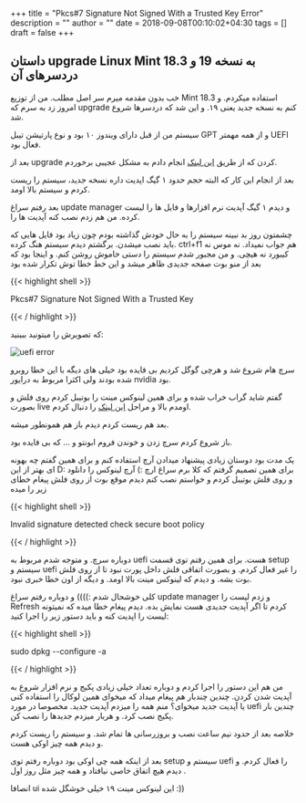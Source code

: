 +++
title = "Pkcs#7 Signature Not Signed With a Trusted Key Error"
description = ""
author = ""
date = 2018-09-08T00:10:02+04:30
tags = []
draft = false
+++


## داستان upgrade Linux Mint 18.3 به نسخه 19 و دردسرهای آن

خب بدون مقدمه میرم سر اصل مطلب. من از توزیع Mint 18.3 استفاده میکردم. و امروز زد به سرم که upgrade کنم به نسخه جدید یعنی ۱۹. و این شد که دردسرها شروع شد.

سیستم من از قبل دارای ویندوز ۱۰ بود و نوع پارتیشن تیبل GPT و از همه مهمتر UEFI فعال بود.

بعد از upgrade کردن که از طریق [این لینک](https://www.tecmint.com/upgrade-to-linux-mint-19/) انجام دادم به مشکل عجیبی برخوردم.

بعد از انجام این کار که البته حجم حدود ۱ گیگ اپدیت داره نسخه جدید، سیستم را ریست کردم و سیستم بالا اومد.

بعد رفتم سراغ update manager و دیدم ۱ گیگ آپدیت نرم افزارها و فایل ها را لیست کرده. من هم زدم نصب کنه آپدیت ها را.

چشمتون روز بد نبینه سیستم را به حال خودش گذاشته بودم چون زیاد بود فایل هایی که باید نصب میشدن. برگشتم دیدم سیستم هنگ کرده. ctrl+f1 هم جواب نمیداد.
نه موس نه کیبورد نه هیچی. و من مجبور شدم سیستم را دستی خاموش روشن کنم. و اینجا بود که بعد از منو بوت صفحه جدیدی ظاهر میشد و این خط خطا توش تکرار شده بود

{{< highlight shell >}}

Pkcs#7 Signature Not Signed With a Trusted Key

{{< / highlight >}}

که تصویرش را میتونید ببینید:

![uefi error](/blog/images/UEFI-Error.jpeg "uefi error")

سرچ هام شروع شد و هرچی گوگل کردیم بی فایده بود خیلی های دیگه با این خطا روبرو شده بودند ولی اکثرا مربوط به درایور nvidia بود. 

گفتم شاید گراب خراب شده و برای همین لینوکس مینت را بوتیبل کردم روی فلش و بصورت live اومدم بالا و مراحل [این لینک](https://howtoubuntu.org/how-to-repair-restore-reinstall-grub-2-with-a-ubuntu-live-cd) را دنبال کردم.


بعد هم ریست کردم دیدم باز هم همونطور میشه.

باز شروع کردم سرچ زدن و خوندن فروم ابونتو و ... که بی فایده بود.

یک مدت بود دوستان زیادی پیشنهاد میدادن آرچ استفاده کنم و برای همین گفتم چه بهونه ای بهتر از این D:
برای همین تصمیم گرفتم که کلا برم سراغ ارچ :) آرچ لینوکس را دانلود و روی فلش بوتیبل کردم و خواستم نصب کنم دیدم موقع بوت از روی فلش پیغام خطای زیر را میده

{{< highlight shell >}}

Invalid signature detected check secure boot policy

{{< / highlight >}}

دوباره سرچ. و متوجه شدم مربوط به uefi هست. برای همین رفتم توی قسمت setup سیستم و uefi را غیر فعال کردم. و بصورت اتفاقی فلش داخل پورت نبود تا از روی فلش بوت بشه. و دیدم که لینوکس مینت بالا اومد. و دیگه از اون خطا خبری نبود.

کلی خوشحال شدم :)))) و دوباره رفتم سراغ update manager و زدم لیست را Refresh کردم تا اگر آپدیت جدیدی هست نمایش بده. دیدم پیغام خطا میده که نمیتونه لیست را اپدیت کنه و باید دستور زیر را اجرا کنید:


{{< highlight shell >}}

sudo dpkg --configure -a

{{< / highlight >}}

من هم این دستور را اجرا کردم و دوباره تعداد خیلی زیادی پکیج و نرم افزار شروع به آپدیت شدن کردن. چندین چندبار هم پیغام میداد که میخوای همین لوکال را استفاده کنی یا آپدیت جدید میخوای؟ منم همه را میزدم آپدیت جدید.
مخصوصا در مورد uefi چندین بار پکیج نصب کرد. و هربار میزدم جدیدها را نصب کن.

خلاصه بعد از حدود نیم ساعت نصب و بروزرسانی ها تمام شد. و سیستم را ریست کردم و دیدم همه چیز اوکی هست.

بعد از اینکه همه چی اوکی بود دوباره رفتم توی setup سیستم و uefi را فعال کردم. و دیدم هیچ اتفاق خاصی نیافتاد و همه چیز مثل روز اول .

انصافا ui این لینوکس مینت ۱۹ خیلی خوشگل شده :)) 
